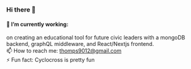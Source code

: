 ### Hi there 👋
 #### 🔭 I’m currently working: 
 on creating an educational tool for future civic leaders with a mongoDB backend, graphQL middleware, and React/Nextjs frontend.
 <br />
 📫 How to reach me: thomps9012@gmail.com
 <br />
 ⚡ Fun fact: Cyclocross is pretty fun
<!--
**thomps9012/thomps9012** is a ✨ _special_ ✨ repository because its `README.md` (this file) appears on your GitHub profile.

Here are some ideas to get you started:
banner / header image
🦣 Convice me: Typescript isn't the bees knees
- 🌱 I’m currently learning TypeScript
- 👯 I’m looking to collaborate on open source awesomeness
- 🤔 I’m looking for help with ...
- 💬 Ask me about ...
- 😄 Pronouns: ...
-->
